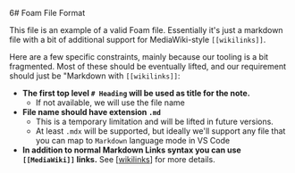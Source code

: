 6# Foam File Format

This file is an example of a valid Foam file. Essentially it's just a markdown file with a bit of additional support for MediaWiki-style `[[wikilinks]]`.

Here are a few specific constraints, mainly because our tooling is a bit fragmented. Most of these should be eventually lifted, and our requirement should just be "Markdown with `[[wikilinks]]`:

- **The first top level `# Heading` will be used as title for the note.**
  - If not available, we will use the file name
- **File name should have extension `.md`**
  - This is a temporary limitation and will be lifted in future versions.
  - At least `.mdx` will be supported, but ideally we'll support any file that you can map to `Markdown` language mode in VS Code
- **In addition to normal Markdown Links syntax you can use `[[MediaWiki]]` links.** See [[wikilinks]] for more details.

[//begin]: # "Autogenerated link references for markdown compatibility"
[wikilinks]: ../user/features/wikilinks.md "Wikilinks"
[//end]: # "Autogenerated link references"
